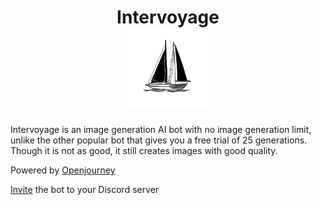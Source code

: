 <h1 align="center">Intervoyage<br><img src="assets/logo.png" width=128></h1>

Intervoyage is an image generation AI bot with no image generation limit, unlike the other popular bot that gives you a free trial of 25 generations. Though it is not as good, it still creates images with good quality.

Powered by [Openjourney](https://huggingface.co/prompthero/openjourney)

[Invite](https://discord.com/api/oauth2/authorize?client_id=1076395857961811988&permissions=0&scope=bot%20applications.commands) the bot to your Discord server
